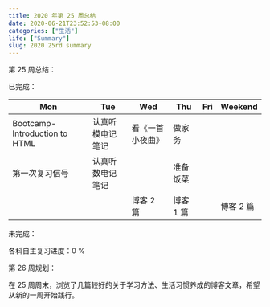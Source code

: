 ```yaml
---
title: 2020 年第 25 周总结
date: 2020-06-21T23:52:53+08:00
categories: ["生活"]
life: ["Summary"]
slug: 2020 25rd summary
---
```


第 25 周总结：

已完成：

| Mon                           | Tue              | Wed              | Thu       | Fri  | Weekend   |
| ----------------------------- | ---------------- | ---------------- | --------- | ---- | --------- |
| Bootcamp-Introduction to HTML | 认真听模电记笔记 | 看《一首小夜曲》 | 做家务    |      |           |
| 第一次复习信号                | 认真听数电记笔记 |                  | 准备饭菜  |      |           |
|                               |                  | 博客 2 篇        | 博客 1 篇 |      | 博客 2 篇 |

未完成：

各科自主复习进度：0 %

第 26 周规划：

在 25 周周末，浏览了几篇较好的关于学习方法、生活习惯养成的博客文章，希望从新的一周开始践行。